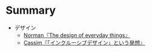 # Summary
* デザイン
	* [Norman『The design of everyday things』](design/Norman.md)
	* [Cassim『「インクルーシブデザイン」という発想』](design/Cassim『「インクルーシブデザイン」という発想』.md)
